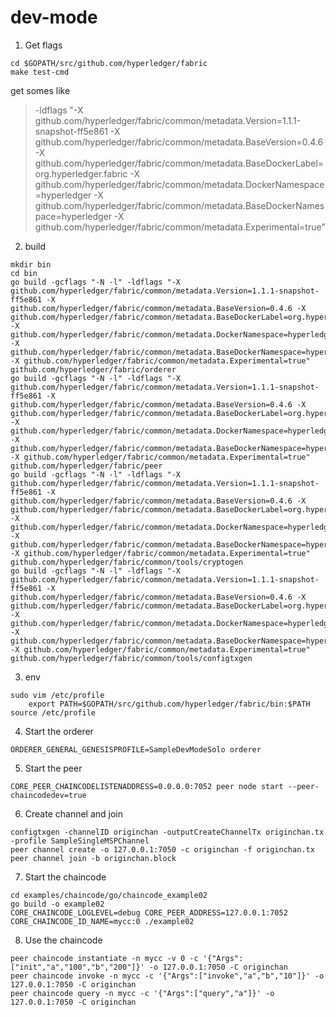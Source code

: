 # dev-mode

1. Get flags
```
cd $GOPATH/src/github.com/hyperledger/fabric
make test-cmd
```

get somes like

> -ldflags "-X github.com/hyperledger/fabric/common/metadata.Version=1.1.1-snapshot-ff5e861 -X github.com/hyperledger/fabric/common/metadata.BaseVersion=0.4.6 -X github.com/hyperledger/fabric/common/metadata.BaseDockerLabel=org.hyperledger.fabric -X github.com/hyperledger/fabric/common/metadata.DockerNamespace=hyperledger -X github.com/hyperledger/fabric/common/metadata.BaseDockerNamespace=hyperledger -X github.com/hyperledger/fabric/common/metadata.Experimental=true"


2. build
```
mkdir bin
cd bin
go build -gcflags "-N -l" -ldflags "-X github.com/hyperledger/fabric/common/metadata.Version=1.1.1-snapshot-ff5e861 -X github.com/hyperledger/fabric/common/metadata.BaseVersion=0.4.6 -X github.com/hyperledger/fabric/common/metadata.BaseDockerLabel=org.hyperledger.fabric -X github.com/hyperledger/fabric/common/metadata.DockerNamespace=hyperledger -X github.com/hyperledger/fabric/common/metadata.BaseDockerNamespace=hyperledger -X github.com/hyperledger/fabric/common/metadata.Experimental=true" github.com/hyperledger/fabric/orderer
go build -gcflags "-N -l" -ldflags "-X github.com/hyperledger/fabric/common/metadata.Version=1.1.1-snapshot-ff5e861 -X github.com/hyperledger/fabric/common/metadata.BaseVersion=0.4.6 -X github.com/hyperledger/fabric/common/metadata.BaseDockerLabel=org.hyperledger.fabric -X github.com/hyperledger/fabric/common/metadata.DockerNamespace=hyperledger -X github.com/hyperledger/fabric/common/metadata.BaseDockerNamespace=hyperledger -X github.com/hyperledger/fabric/common/metadata.Experimental=true" github.com/hyperledger/fabric/peer
go build -gcflags "-N -l" -ldflags "-X github.com/hyperledger/fabric/common/metadata.Version=1.1.1-snapshot-ff5e861 -X github.com/hyperledger/fabric/common/metadata.BaseVersion=0.4.6 -X github.com/hyperledger/fabric/common/metadata.BaseDockerLabel=org.hyperledger.fabric -X github.com/hyperledger/fabric/common/metadata.DockerNamespace=hyperledger -X github.com/hyperledger/fabric/common/metadata.BaseDockerNamespace=hyperledger -X github.com/hyperledger/fabric/common/metadata.Experimental=true" github.com/hyperledger/fabric/common/tools/cryptogen
go build -gcflags "-N -l" -ldflags "-X github.com/hyperledger/fabric/common/metadata.Version=1.1.1-snapshot-ff5e861 -X github.com/hyperledger/fabric/common/metadata.BaseVersion=0.4.6 -X github.com/hyperledger/fabric/common/metadata.BaseDockerLabel=org.hyperledger.fabric -X github.com/hyperledger/fabric/common/metadata.DockerNamespace=hyperledger -X github.com/hyperledger/fabric/common/metadata.BaseDockerNamespace=hyperledger -X github.com/hyperledger/fabric/common/metadata.Experimental=true" github.com/hyperledger/fabric/common/tools/configtxgen
```

3. env
```
sudo vim /etc/profile
    export PATH=$GOPATH/src/github.com/hyperledger/fabric/bin:$PATH
source /etc/profile 
```

4. Start the orderer
```
ORDERER_GENERAL_GENESISPROFILE=SampleDevModeSolo orderer
```

5. Start the peer 
```
CORE_PEER_CHAINCODELISTENADDRESS=0.0.0.0:7052 peer node start --peer-chaincodedev=true
```

6. Create channel and join
```
configtxgen -channelID originchan -outputCreateChannelTx originchan.tx -profile SampleSingleMSPChannel
peer channel create -o 127.0.0.1:7050 -c originchan -f originchan.tx
peer channel join -b originchan.block
```

7. Start the chaincode
```
cd examples/chaincode/go/chaincode_example02
go build -o example02
CORE_CHAINCODE_LOGLEVEL=debug CORE_PEER_ADDRESS=127.0.0.1:7052 CORE_CHAINCODE_ID_NAME=mycc:0 ./example02
```

8. Use the chaincode
```
peer chaincode instantiate -n mycc -v 0 -c '{"Args":["init","a","100","b","200"]}' -o 127.0.0.1:7050 -C originchan
peer chaincode invoke -n mycc -c '{"Args":["invoke","a","b","10"]}' -o 127.0.0.1:7050 -C originchan
peer chaincode query -n mycc -c '{"Args":["query","a"]}' -o 127.0.0.1:7050 -C originchan
```

